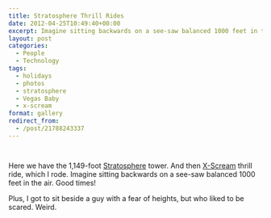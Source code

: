 ```yaml
---
title: Stratosphere Thrill Rides
date: 2012-04-25T10:49:40+00:00
excerpt: Imagine sitting backwards on a see-saw balanced 1000 feet in the air. Good times!
layout: post
categories:
  - People
  - Technology
tags:
  - holidays
  - photos
  - stratosphere
  - Vegas Baby
  - x-scream
format: gallery
redirect_from:
  - /post/21788243337
---
```


<div id='gallery-4' class='gallery galleryid-31 gallery-columns-3 gallery-size-thumbnail gallery1 clearfix'>
  <dl class="gallery-item">
    <dt class="gallery-icon">
      <a href="https://dv8b8dkxht4vb.cloudfront.net/img/tumblr_m31o2sNiTc1qlv5s6o1_1280.jpg" title="" data-fslightbox="lightbox"><img src="https://dv8b8dkxht4vb.cloudfront.net/img/tumblr_m31o2sNiTc1qlv5s6o1_1280-240x240.jpg" alt="" /></a>
    </dt>
  </dl>
  
  <dl class="gallery-item">
    <dt class="gallery-icon">
      <a href="https://dv8b8dkxht4vb.cloudfront.net/img/tumblr_m31o2sNiTc1qlv5s6o2_1280.jpg" title="" data-fslightbox="lightbox"><img src="https://dv8b8dkxht4vb.cloudfront.net/img/tumblr_m31o2sNiTc1qlv5s6o2_1280-240x240.jpg" alt="" /></a>
    </dt>
  </dl>
</div>

Here we have the 1,149-foot [Stratosphere](http://www.stratospherehotel.com/Tower 'Stratosphere Hotel - Tower') tower. And then [X-Scream](http://www.stratospherehotel.com/Tower/Rides/X-scream 'X-scream') thrill ride, which I rode. Imagine sitting backwards on a see-saw balanced 1000 feet in the air. Good times!

Plus, I got to sit beside a guy with a fear of heights, but who liked to be scared. Weird.
